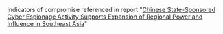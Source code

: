 Indicators of compromise referenced in report "[Chinese State-Sponsored Cyber Espionage Activity Supports Expansion of Regional Power and Influence in Southeast Asia](https://www.recordedfuture.com/chinese-state-sponsored-cyber-espionage-expansion-power-influence-southeast-asia)"
